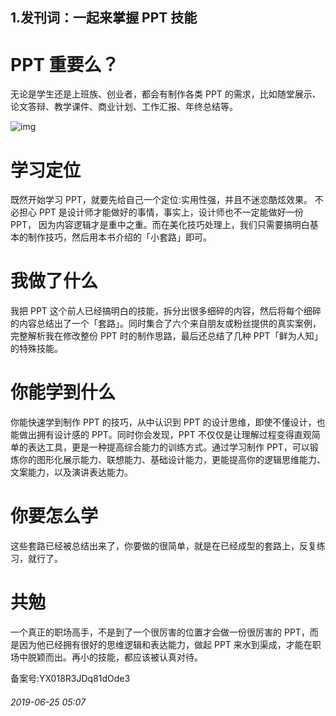## 1.发刊词：一起来掌握 PPT 技能
PPT 重要么？
========


无论是学生还是上班族、创业者，都会有制作各类 PPT 的需求，比如随堂展示、论文答辩、教学课件、商业计划、工作汇报、年终总结等。


![img](https://pic4.zhimg.com/v2-1b4a8510d8406ed4a041c981c57c7acf.webp)


学习定位
====


既然开始学习 PPT，就要先给自己一个定位:实用性强，并且不迷恋酷炫效果。 不必担心 PPT 是设计师才能做好的事情，事实上，设计师也不一定能做好一份 PPT， 因为内容逻辑才是重中之重。而在美化技巧处理上，我们只需要搞明白基本的制作技巧，然后用本书介绍的「小套路」即可。


我做了什么
=====


我把 PPT 这个前人已经搞明白的技能，拆分出很多细碎的内容，然后将每个细碎的内容总结出了一个「套路」。同时集合了六个来自朋友或粉丝提供的真实案例， 完整解析我在修改整份 PPT 时的制作思路，最后还总结了几种 PPT「鲜为人知」的特殊技能。


你能学到什么
======


你能快速学到制作 PPT 的技巧，从中认识到 PPT 的设计思维，即使不懂设计，也能做出拥有设计感的 PPT。同时你会发现，PPT 不仅仅是让理解过程变得直观简单的表达工具，更是一种提高综合能力的训练方式。通过学习制作 PPT，可以锻炼你的图形化展示能力、联想能力、基础设计能力，更能提高你的逻辑思维能力、文案能力，以及演讲表达能力。


你要怎么学
=====


这些套路已经被总结出来了，你要做的很简单，就是在已经成型的套路上，反复练习，就行了。


共勉
==


一个真正的职场高手，不是到了一个很厉害的位置才会做一份很厉害的 PPT，而是因为他已经拥有很好的思维逻辑和表达能力，做起 PPT 来水到渠成，才能在职场中脱颖而出。再小的技能，都应该被认真对待。


  



备案号:YX018R3JDq81dOde3


###### 2019-06-25 05:07

